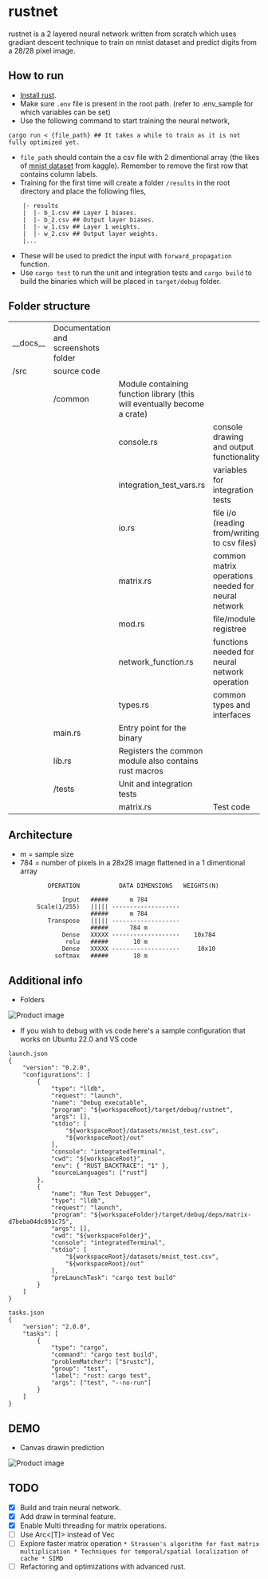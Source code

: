 # rustnet
rustnet is a 2 layered neural network written from scratch which uses gradiant descent technique to train on mnist dataset and predict digits from a 28/28 pixel image.

## How to run

* [Install rust](https://www.rust-lang.org/tools/install).
* Make sure `.env` file is present in the root path. (refer to .env_sample for which variables can be set)
* Use the following command to start training the neural network,
```
cargo run < {file_path} ## It takes a while to train as it is not fully optimized yet.
```
* `file_path` should contain the a csv file with 2 dimentional array (the likes of [mnist dataset](https://www.kaggle.com/datasets/oddrationale/mnist-in-csv) from kaggle).
 Remember to remove the first row that contains column labels.
* Training for the first time will create a folder `/results` in the root directory and place the following files,
```
    |- results
    |  |- b_1.csv ## Layer 1 biases.
    |  |- b_2.csv ## Output layer biases.
    |  |- w_1.csv ## Layer 1 weights.
    |  |- w_2.csv ## Output layer weights.
    |...
```
* These will be used to predict the input with `forward_propagation` function.
* Use `cargo test` to run the unit and integration tests and `cargo build` to build the binaries which will be placed in `target/debug` folder. 

## Folder structure
|  |  |  |  |  |
| ------ | ------ | ------ | ------ | ------ |
| \_\_docs\_\_ | Documentation and screenshots folder |  |  |
| /src | source code |  |  |
|  | /common | Module containing function library (this will eventually become a crate) |  |
|  |  | console.rs | console drawing and output functionality |
|  |  | integration_test_vars.rs | variables for integration tests |
|  |  | io.rs | file i/o (reading from/writing to csv files) |
|  |  | matrix.rs | common matrix operations needed for neural network |
|  |  | mod.rs | file/module registree|
|  |  | network_function.rs | functions needed for neural network operation |
|  |  | types.rs | common types and interfaces |
|  | main.rs | Entry point for the binary |  |
|  | lib.rs | Registers the common module also contains rust macros |  |
|  | /tests | Unit and integration tests |  |
|  |  | matrix.rs | Test code |

## Architecture

* m = sample size
* 784 = number of pixels in a 28x28 image flattened in a 1 dimentional array

```
           OPERATION           DATA DIMENSIONS   WEIGHTS(N)

               Input   #####      m 784
        Scale(1/255)   ||||| -------------------                 
                       #####      m 784
           Transpose   ||||| -------------------
                       #####      784 m
               Dense   XXXXX -------------------    10x784
                relu   #####       10 m
               Dense   XXXXX -------------------     10x10
             softmax   #####       10 m
```

## Additional info
* Folders
<picture>
  <img alt="Product image" src="__docs__/folder-structure.png">
</picture>


* If you wish to debug with vs code here's a sample configuration that works on Ubuntu 22.0 and VS code 
```
launch.json
{
    "version": "0.2.0",
    "configurations": [
        {
            "type": "lldb",
            "request": "launch",
            "name": "Debug executable",
            "program": "${workspaceRoot}/target/debug/rustnet",
            "args": [],
            "stdio": [
                "${workspaceRoot}/datasets/mnist_test.csv",
                "${workspaceRoot}/out"
            ],
            "console": "integratedTerminal",
            "cwd": "${workspaceRoot}",
            "env": { "RUST_BACKTRACE": "1" },
            "sourceLanguages": ["rust"]
        },
        {
            "name": "Run Test Debugger",
            "type": "lldb",
            "request": "launch",
            "program": "${workspaceFolder}/target/debug/deps/matrix-d7beba04dc891c75",
            "args": [],
            "cwd": "${workspaceFolder}",
            "console": "integratedTerminal",
            "stdio": [
                "${workspaceRoot}/datasets/mnist_test.csv",
                "${workspaceRoot}/out"
            ],
            "preLaunchTask": "cargo test build"
        }
    ]
}
```
```
tasks.json
{
    "version": "2.0.0",
    "tasks": [
        {
            "type": "cargo",
            "command": "cargo test build",
            "problemMatcher": ["$rustc"],
            "group": "test",
            "label": "rust: cargo test",
            "args": ["test", "--no-run"]
        }
    ]
}
```

## DEMO
* Canvas drawin prediction
<picture>
  <img alt="Product image" src="__docs__/canvas-demo.gif">
</picture>


## TODO
- [x] Build and train neural network.
- [x] Add draw in terminal feature.
- [x] Enable Multi threading for matrix operations.
- [ ] Use Arc<[T]> instead of Vec<T>
- [ ] Explore faster matrix operation
      ```
      * Strassen's algorithm for fast matrix multiplication
      * Techniques for temporal/spatial localization of cache
      * SIMD
      ```
- [ ] Refactoring and optimizations with advanced rust.
